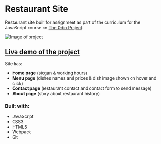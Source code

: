 # Restaurant Site
Restaurant site built for assignment as part of the curriculum for the JavaScript course on [The Odin Project](https://www.theodinproject.com/courses/javascript/lessons/restaurant-page).

![Image of project](restaurant.gif)

## [Live demo of the project](https://stefank-29.github.io/Restaurant-Site/)

Site has:
* **Home page** (slogan & working hours)
* **Menu page** (dishes names and prices & dish image shown on hover and click)
* **Contact page** (restaurant contact and contact form to send message)
* **About page** (story about restaurant history)

### Built with: 
* JavaScript
* CSS3
* HTML5
* Webpack
* Git
